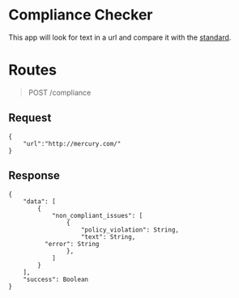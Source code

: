 # Compliance Checker

This app will look for text in a url and compare it with the [standard](https://stripe.com/docs/treasury/marketing-treasury).

# Routes

> POST /compliance

## Request

```
{
	"url":"http://mercury.com/"
}
```

## Response

```
{
	"data": [
		{
			"non_compliant_issues": [
				{
					"policy_violation": String,
					"text": String,
          "error": String
				},
			]
		}
	],
	"success": Boolean
}
```
